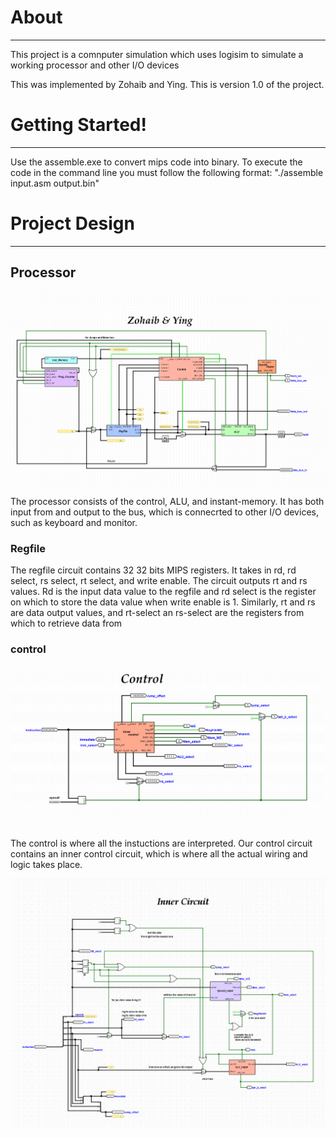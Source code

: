 # About
------------------
This project is a comnputer simulation which uses logisim to simulate a working processor and other I/O devices 

This was implemented by Zohaib and Ying.
This is version 1.0 of the project.

# Getting Started!
------------------
Use the assemble.exe to convert mips code into binary. 
To execute the code in the command line you must follow the following format:
"./assemble input.asm output.bin"

# Project Design
------------------
## Processor

![ALT text](Assets/Processor.png)

The processor consists of the control, ALU, and instant-memory. It has both input from and output to the bus, which is connecrted to other I/O devices, such as keyboard and monitor. 

### Regfile
The regfile circuit contains 32 32 bits MIPS registers. It takes in rd, rd select, rs select, rt select, and write enable. The circuit outputs rt and rs values. Rd is the input data value to the regfile and rd select is the register on which to store the data value when write enable is 1. Similarly, rt and rs are data output values, and rt-select an rs-select are the registers from which to retrieve data from

### control

![picture of the control circuit](Assets/Control.png)

The control is where all the instuctions are interpreted. Our control circuit contains an inner control circuit, which is where all the actual wiring and logic takes place. 

![picture of the inner control circuit](Assets/Inner-Control.png)
